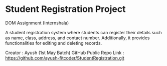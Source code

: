 # Student Registration Project

DOM Assignment (Internshala)

A student registration system where students can register their details such as name,
class, address, and contact number. Additionally, it provides functionalities for editing and
deleting records.

Creator : Ayush (1st May Batch)
GitHub Public Repo Link : https://github.com/ayush-fitcoder/StudentRegistration.git
